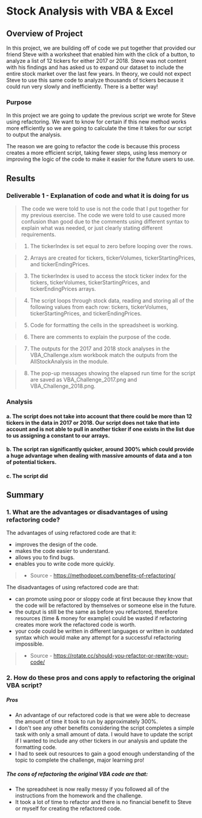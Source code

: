 # **Stock Analysis with VBA & Excel**

## **Overview of Project**


In this project, we are building off of code we put together that provided our friend Steve with a worksheet that enabled him with the click of a button, to analyze a list of 12 tickers for either 2017 or 2018. Steve was not content with his findings and has asked us to expand our dataset to include the entire stock market over the last few years. In theory, we could not expect Steve to use this same code to analyze thousands of tickers because it could run very slowly and inefficiently. There is a better way!

### Purpose
In this project we are going to update the previous script we wrote for Steve using refactoring. We want to know for certain if this new method works more efficiently so we are going to calculate the time it takes for our script to output the analysis.

The reason we are going to refactor the code is because this process creates a more efficient script, taking fewer steps, using less memory or improving the logic of the code to make it easier for the future users to use.



## **Results**

### Deliverable 1 - Explanation of code and what it is doing for us

> The code we were told to use is not the code that I put together for my previous exercise. The code we were told to use caused more confusion than good due to the comments using different syntax to explain what was needed, or just clearly stating different requirements.

> 1. The tickerIndex is set equal to zero before looping over the rows.

> 2. Arrays are created for tickers, tickerVolumes, tickerStartingPrices, and tickerEndingPrices.

> 3. The tickerIndex is used to access the stock ticker index for the tickers, tickerVolumes, tickerStartingPrices, and tickerEndingPrices arrays.

> 4. The script loops through stock data, reading and storing all of the following values from each row: tickers, tickerVolumes, tickerStartingPrices, and tickerEndingPrices.

> 5. Code for formatting the cells in the spreadsheet is working.

> 6. There are comments to explain the purpose of the code.

> 7. The outputs for the 2017 and 2018 stock analyses in the VBA_Challenge.xlsm workbook match the outputs from the AllStockAnalysis in the module.

> 8. The pop-up messages showing the elapsed run time for the script are saved as VBA_Challenge_2017.png and VBA_Challenge_2018.png.

### Analysis
#### a. The script does not take into account that there could be more than 12 tickers in the data in 2017 or 2018. Our script does not take that into account and is not able to pull in another ticker if one exists in the list due to us assigning a constant to our arrays.
#### b. The script ran significantly quicker, around 300% which could provide a huge advantage when dealing with massive amounts of data and a ton of potential tickers.
#### c. The script did


## **Summary**

### 1. What are the advantages or disadvantages of using refactoring code?
The advantages of using refactored code are that it:
- improves the design of the code.
- makes the code easier to understand.
- allows you to find bugs.
- enables you to write code more quickly.
>- Source - https://methodpoet.com/benefits-of-refactoring/

The disadvantages of using refactored code are that:
- can promote using poor or sloppy code at first because they know that the code will be refactored by themselves or someone else in the future.
- the output is still be the same as before you refactored, therefore resources (time & money for example) could be wasted if refactoring creates more work the refactored code is worth.
- your code could be written in different languages or written in outdated syntax which would make any attempt for a successful refactoring impossible.
>- Source - https://rotate.cc/should-you-refactor-or-rewrite-your-code/

### 2. How do these pros and cons apply to refactoring the original VBA script?
##### Pros
- An advantage of our refactored code is that we were able to decrease the amount of time it took to run by approximately 300%.
- I don't see any other benefits considering the script completes a simple task with only a small amount of data. I would have to update the script if I wanted to include any other tickers in our analysis and update the formatting code.
- I had to seek out resources to gain a good enough understanding of the topic to complete the challenge, major learning pro!

##### The cons of refactoring the original VBA code are that:
- The spreadsheet is now really messy if you followed all of the instructions from the homework and the challenge.
- It took a lot of time to refactor and there is no financial benefit to Steve or myself for creating the refactored code.